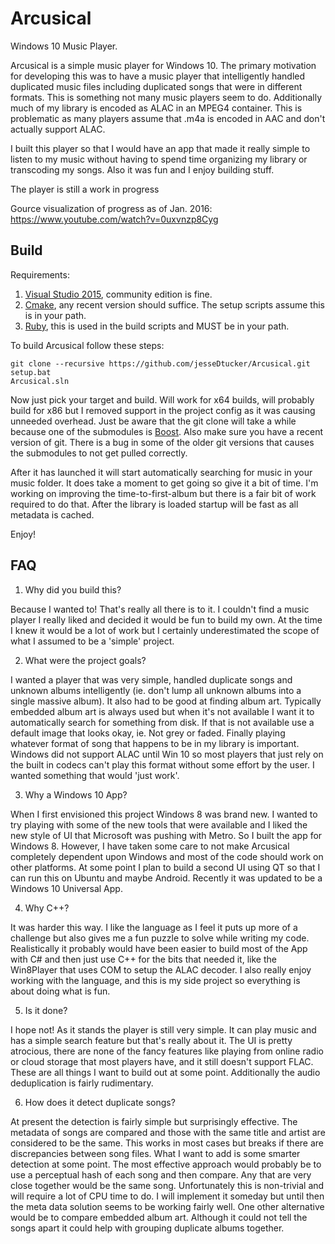 # Arcusical
Windows 10 Music Player.

Arcusical is a simple music player for Windows 10. The primary motivation for developing this was to have a music player that intelligently handled duplicated music files including duplicated songs that were in different formats. This is something not many music players seem to do. Additionally much of my library is encoded as ALAC in an MPEG4 container. This is problematic as many players assume that .m4a is encoded in AAC and don't actually support ALAC.

I built this player so that I would have an app that made it really simple to listen to my music without having to spend time organizing my library or transcoding my songs. Also it was fun and I enjoy building stuff.

The player is still a work in progress 

Gource visualization of progress as of Jan. 2016: https://www.youtube.com/watch?v=0uxvnzp8Cyg

## Build

Requirements:

1. [Visual Studio 2015](https://www.visualstudio.com/en-us/downloads/download-visual-studio-vs.aspx), community edition is fine.
2. [Cmake](https://cmake.org/), any recent version should suffice. The setup scripts assume this is in your path.
3. [Ruby](http://rubyinstaller.org/), this is used in the build scripts and MUST be in your path.

To build Arcusical follow these steps:
```
git clone --recursive https://github.com/jesseDtucker/Arcusical.git
setup.bat
Arcusical.sln
```

Now just pick your target and build. Will work for x64 builds, will probably build for x86 but I removed support in the project config as it was causing unneeded overhead. Just be aware that the git clone will take a while because one of the submodules is [Boost](http://www.boost.org/). Also make sure you have a recent version of git. There is a bug in some of the older git versions that causes the submodules to not get pulled correctly.

After it has launched it will start automatically searching for music in your music folder. It does take a moment to get going so give it a bit of time. I'm working on improving the time-to-first-album but there is a fair bit of work required to do that. After the library is loaded startup will be fast as all metadata is cached.

Enjoy!

## FAQ

1. Why did you build this?

  Because I wanted to! That's really all there is to it. I couldn't find a music player I really liked and decided it would be fun to build my own. At the time I knew it would be a lot of work but I certainly underestimated the scope of what I assumed to be a 'simple' project.
  
2. What were the project goals?

  I wanted a player that was very simple, handled duplicate songs and unknown albums intelligently (ie. don't lump all unknown albums into a single massive album). It also had to be good at finding album art. Typically embedded album art is always used but when it's not available I want it to automatically search for something from disk. If that is not available use a default image that looks okay, ie. Not grey or faded. Finally playing whatever format of song that happens to be in my library is important. Windows did not support ALAC until Win 10 so most players that just rely on the built in codecs can't play this format without some effort by the user. I wanted something that would 'just work'.
  
3. Why a Windows 10 App?

  When I first envisioned this project Windows 8 was brand new. I wanted to try playing with some of the new tools that were available and I liked the new style of UI that Microsoft was pushing with Metro. So I built the app for Windows 8. However, I have taken some care to not make Arcusical completely dependent upon Windows and most of the code should work on other platforms. At some point I plan to build a second UI using QT so that I can run this on Ubuntu and maybe Android. Recently it was updated to be a Windows 10 Universal App.
  
4. Why C++?

  It was harder this way. I like the language as I feel it puts up more of a challenge but also gives me a fun puzzle to solve while writing my code. Realistically it probably would have been easier to build most of the App with C# and then just use C++ for the bits that needed it, like the Win8Player that uses COM to setup the ALAC decoder. I also really enjoy working with the language, and this is my side project so everything is about doing what is fun.
  
5. Is it done?

  I hope not! As it stands the player is still very simple. It can play music and has a simple search feature but that's really about it. The UI is pretty atrocious, there are none of the fancy features like playing from online radio or cloud storage that most players have, and it still doesn't support FLAC. These are all things I want to build out at some point. Additionally the audio deduplication is fairly rudimentary.
  
6. How does it detect duplicate songs?

  At present the detection is fairly simple but surprisingly effective. The metadata of songs are compared and those with the same title and artist are considered to be the same. This works in most cases but breaks if there are discrepancies between song files. What I want to add is some smarter detection at some point. The most effective approach would probably be to use a perceptual hash of each song and then compare. Any that are very close together would be the same song. Unfortunately this is non-trivial and will require a lot of CPU time to do. I will implement it someday but until then the meta data solution seems to be working fairly well. One other alternative would be to compare embedded album art. Although it could not tell the songs apart it could help with grouping duplicate albums together.
